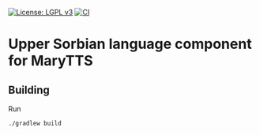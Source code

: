 [![License: LGPL v3](https://img.shields.io/badge/License-LGPL%20v3-blue.svg)](https://www.gnu.org/licenses/lgpl-3.0)
[![CI](https://github.com/marytts/marytts-lang-hsb/actions/workflows/main.yml/badge.svg)](https://github.com/marytts/marytts-lang-hsb/actions/workflows/main.yml)

Upper Sorbian language component for MaryTTS
============================================

Building
--------

Run

    ./gradlew build

